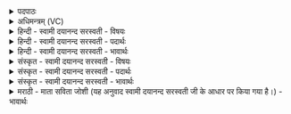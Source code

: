 <details><summary>पदपाठः</summary>

पयः॑। पृ॒थि॒व्याम्। पयः॑। ओष॑धीषु। पयः॑। दि॒वि। अ॒न्तरि॑क्षे। पयः॑। धाः॒। पय॑स्वतीः। प्र॒दिश॒ इति॑ प्र॒ऽदिशः॑। स॒न्तु॒। मह्य॑म्। ३६।
</details>

<details><summary>अधिमन्त्रम् (VC)</summary>

- रसविद्विद्वान् देवता
- देवा ऋषयः
- आर्ष्यनुष्टुप्
- गान्धारः
</details>

<details><summary>हिन्दी - स्वामी दयानन्द सरस्वती - विषयः</summary>

मनुष्य जल के रस को जाननेवाले हों, यह विषय अगले मन्त्र में कहा है ॥
</details>

<details><summary>हिन्दी - स्वामी दयानन्द सरस्वती - पदार्थः</summary>

पदार्थान्वयभाषाः -  हे विद्वान् ! तू (पृथिव्याम्) पृथिवी पर जिस (पयः) जल वा दुग्ध आदि के रस (ओषधीषु) ओषधियों में जिस (पयः) रस (दिवि) शुद्ध निर्मल प्रकाश वा (अन्तरिक्षे) सूर्य और पृथिवी के बीच में जिस (पयः) रस को (धाः) धारण करता है, उस सब (पयः) जल वा दुग्ध के रस को मैं भी धारण करूँ, जो (प्रदिशः) दिशा-विदिशा (पयस्वतीः) बहुत रसवाली तेरे लिये (सन्तु) हों, वे (मह्यम्) मेरे लिये भी हों ॥३६ ॥
</details>

<details><summary>हिन्दी - स्वामी दयानन्द सरस्वती - भावार्थः</summary>

भावार्थभाषाः -  जो मनुष्य बल आदि पदार्थों से युक्त पृथिवी आदि से उत्तम अन्न और रसों का संग्रह करके खाते और पीते हैं, वे नीरोग होकर सब विद्याओं में कार्य की सिद्धि कर तथा जा आ सकते और बहुत आयुवाले होते हैं ॥३६ ॥
</details>

<details><summary>संस्कृत - स्वामी दयानन्द सरस्वती - विषयः</summary>

मनुष्या जलरसविदः स्युरित्याह ॥
</details>

<details><summary>संस्कृत - स्वामी दयानन्द सरस्वती - पदार्थः</summary>

पदार्थान्वयभाषाः -  हे विद्वंस्त्वं पृथिव्यां यत्पय ओषधीषु यत्पयो दिव्यन्तरिक्षे यत्पयो धास्तत्सर्वं पयोऽहमपि धरामि। याः प्रदिशः पयस्वतीस्तुभ्यं सन्तु, ता मह्यमपि भवन्तु ॥३६ ॥
</details>

<details><summary>संस्कृत - स्वामी दयानन्द सरस्वती - भावार्थः</summary>

भावार्थभाषाः -  ये मनुष्या जलादिसंयुक्तेभ्यः पृथिव्यादिभ्य उत्तमान्नान् रसांश्च संगृह्य खादन्ति पिबन्ति च, तेऽरोगा भूत्वा सर्वासु दिक्षु कार्यं साद्धुं गन्तुमागन्तुं वा शक्नुवन्ति, दीर्घायुषश्च जायन्ते ॥३६ ॥
</details>

<details><summary>मराठी - माता सविता जोशी (यह अनुवाद स्वामी दयानन्द सरस्वती जी के आधार पर किया गया है।) - भावार्थः</summary>

भावार्थभाषाः -  जी माणसे जलांनीयुक्त असलेल्या पृथ्वीवरील उत्तम अन्न व (जल, दुग्ध वगैरे) रसांचा संग्रह करून खान, पान करतात ती निरोगी बनतात. अशी माणसे दशदिशांना जाणे-येणे करून कार्य सिद्ध करू शकतात व दीर्घायू बनतात.
</details>